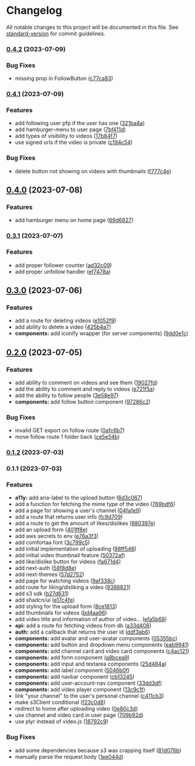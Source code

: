 # Changelog

All notable changes to this project will be documented in this file. See [standard-version](https://github.com/conventional-changelog/standard-version) for commit guidelines.

### [0.4.2](https://github.com/distralive/distra/compare/v0.4.1...v0.4.2) (2023-07-09)


### Bug Fixes

* missing prop in FollowButton ([c77ca83](https://github.com/distralive/distra/commits/c77ca83927dc66b3073537b54df66dffbbbee7be))

### [0.4.1](https://github.com/distralive/distra/compare/v0.4.0...v0.4.1) (2023-07-09)


### Features

* add following user pfp if the user has one ([321ba4a](https://github.com/distralive/distra/commits/321ba4ab568ef641b0d3be758b96b23634af60f2))
* add hamburger-menu to user page ([7bf411d](https://github.com/distralive/distra/commits/7bf411d2e15c2d8938a6794d0872e4ac52e3af37))
* add types of visibility to videos ([17b84f7](https://github.com/distralive/distra/commits/17b84f75f144898d9b73f4d9092198dd294165fa))
* use signed urls if the video is private ([c194c54](https://github.com/distralive/distra/commits/c194c54d027aae62ab8badf47cdfda93cfb8695a))


### Bug Fixes

* delete button not showing on videos with thumbnails ([f777c4e](https://github.com/distralive/distra/commits/f777c4efc291a23075efac9d78461c89a35c7b32))

## [0.4.0](https://github.com/distralive/distra/compare/v0.3.1...v0.4.0) (2023-07-08)


### Features

* add hamburger menu on home page ([69d6827](https://github.com/distralive/distra/commits/69d6827f15c0d3f9afc4e3aeaa97eedb5826df17))

### [0.3.1](https://github.com/distralive/distra/compare/v0.3.0...v0.3.1) (2023-07-07)


### Features

* add proper follower counter ([ad32c09](https://github.com/distralive/distra/commits/ad32c090a476b32585469c073359e5f339bb9914))
* add proper unfollow handler ([ef7478a](https://github.com/distralive/distra/commits/ef7478a9ba38ec66af82649b745a94d1c66798fb))

## [0.3.0](https://github.com/distralive/distra/compare/v0.2.0...v0.3.0) (2023-07-06)


### Features

* add a route for deleting videos ([e1052f9](https://github.com/distralive/distra/commits/e1052f982ab580205055844a4052a4311c0e3c4d))
* add ability to delete a video ([425b4a7](https://github.com/distralive/distra/commits/425b4a73f0bab18200af2d1d9bfb775c59f64e04))
* **components:** add iconify wrapper (for server components) ([9dd0e1c](https://github.com/distralive/distra/commits/9dd0e1cfa904655267b573a894c849099add2d2a))

## [0.2.0](https://github.com/distralive/distra/compare/v0.1.2...v0.2.0) (2023-07-05)


### Features

* add ability to comment on videos and see them ([19027fd](https://github.com/distralive/distra/commits/19027fdd814608509014a8ad8716838eb0820820))
* add the ability to comment and reply to videos ([e721f5a](https://github.com/distralive/distra/commits/e721f5a0fd99d8f7db2aa04044dfd03de673f701))
* add the ability to follow people ([3e58e97](https://github.com/distralive/distra/commits/3e58e977355d40c8fcd92c384efb8fb57a049809))
* **components:** add follow button component ([97286c2](https://github.com/distralive/distra/commits/97286c2495f2045d51e508cba722ee32c541268f))


### Bug Fixes

* invalid GET export on follow route ([0afc6b7](https://github.com/distralive/distra/commits/0afc6b7092b792f39ba40c4fa48da338abe2042e))
* move follow route 1 folder back ([ce5e54b](https://github.com/distralive/distra/commits/ce5e54be50a3114a37dbe56a6cc8a6663b7e0d07))

### [0.1.2](https://github.com/distralive/distra/compare/v0.1.1...v0.1.2) (2023-07-03)

### 0.1.1 (2023-07-03)


### Features

* **a11y:** add aria-label to the upload button ([6d3c067](https://github.com/distralive/distra/commits/6d3c0675deede1c2beca1ab58ae7d597ea853c1e))
* add a function for fetching the mime type of the video ([769bdf6](https://github.com/distralive/distra/commits/769bdf6aafb523d91277de35433c8c626ac40151))
* add a page for showing a user's channel ([04fa1e9](https://github.com/distralive/distra/commits/04fa1e9af5f79378c10076cd27b42e7648cc959d))
* add a route that returns user info ([fc9d709](https://github.com/distralive/distra/commits/fc9d709fffd5c30a6b42608f823bdc302ef53e0b))
* add a route to get the amount of likes/dislikes ([880397e](https://github.com/distralive/distra/commits/880397e66ccb389c7c0ea615878e2caace68a17e))
* add an upload form ([401ff8e](https://github.com/distralive/distra/commits/401ff8ec5d2bbbe4fc4800b96895cb4dc92b1862))
* add aws secrets to env ([e76a3f3](https://github.com/distralive/distra/commits/e76a3f3d870ab2e479ca9c1ca12fbfe99c90b429))
* add comfortaa font ([3c799c5](https://github.com/distralive/distra/commits/3c799c58ab925d0e188d078a8c0f9b74a119617f))
* add initial implementation of uploading ([98ff548](https://github.com/distralive/distra/commits/98ff548429a465829e62175843106330fa95c9cf))
* add initial video thumbnail feature ([50372af](https://github.com/distralive/distra/commits/50372afaa29f4c94b19c208469f7712ea102e6a4))
* add like/dislike button for videos ([fa671d4](https://github.com/distralive/distra/commits/fa671d4772120ab312d6549aec1fb6480d72522e))
* add next-auth ([58f8d8e](https://github.com/distralive/distra/commits/58f8d8ed2bdfe60c4494d1fa2b02d1d7091bba56))
* add next-themes ([57d2752](https://github.com/distralive/distra/commits/57d2752e32f2c9728f8b9e8ac8a2d0ea28f369e3))
* add page for watching videos ([9af338c](https://github.com/distralive/distra/commits/9af338c5a4d135550c3d9fb5ec9348a4d8a3fbdd))
* add route for liking/disliking a video ([9388821](https://github.com/distralive/distra/commits/9388821d1dc2f2ab4fe02dc1c687be0ba38e2733))
* add s3 sdk ([b27d631](https://github.com/distralive/distra/commits/b27d631ada259dde809347881c40448f64a760e3))
* add shadcn/ui ([e17c4fe](https://github.com/distralive/distra/commits/e17c4fe8229fb157d59849883b0796e627284de2))
* add styling for the upload form ([8ce1813](https://github.com/distralive/distra/commits/8ce18134ea22b2f3621a0c22331defe9f767a683))
* add thumbnails for videos ([bd4aa96](https://github.com/distralive/distra/commits/bd4aa96f06d0da27e1e51bbd21bc456c31d61502))
* add video title and information of author of video... ([efa5b68](https://github.com/distralive/distra/commits/efa5b68e10ede228f8cddce7c196af0ad630e1a9))
* **api:** add a route for fetching videos from db ([a33d408](https://github.com/distralive/distra/commits/a33d408b53ad4a300c6f002365754cfd8969ad24))
* **auth:** add a callback that returns the user id ([ddf3ab6](https://github.com/distralive/distra/commits/ddf3ab6e7bffe7bb3fb437c93a2d8f29a4cbb596))
* **components:** add avatar and user-avatar components ([05355bc](https://github.com/distralive/distra/commits/05355bc76c7d630f304d41db5b778040b530dfa5))
* **components:** add button and dropdown menu components ([eab9941](https://github.com/distralive/distra/commits/eab9941533de354dde91ebffe108e5e3611239fc))
* **components:** add channel card and video card components ([c4ac121](https://github.com/distralive/distra/commits/c4ac121c24092d033ad0594bf5254b8a4aabebdd))
* **components:** add form component ([a8bcea9](https://github.com/distralive/distra/commits/a8bcea99e0a8e40938e260a9645a900b37e24384))
* **components:** add input and textarea components ([25d484a](https://github.com/distralive/distra/commits/25d484a2a1912aae4cebabf19ae148c01b91c07a))
* **components:** add label component ([5046b0f](https://github.com/distralive/distra/commits/5046b0fea4cc31cec3fdaef061565b5ff2f05a46))
* **components:** add navbar component ([cb13245](https://github.com/distralive/distra/commits/cb1324577f7ff7c4d271e9d834528b83e9e6fabf))
* **components:** add user-account-nav component ([33dd3df](https://github.com/distralive/distra/commits/33dd3dfae0f18a54d550580d06352bad2727d411))
* **components:** add video player component ([13c9c1f](https://github.com/distralive/distra/commits/13c9c1fb451d8d98e18c86a06210defe99ede0e7))
* link "your channel" to the user's personal channel ([c411cb3](https://github.com/distralive/distra/commits/c411cb366d6b09f21ee5f72ecaf8d03e35e6da89))
* make s3Client conditional ([f23c0d8](https://github.com/distralive/distra/commits/f23c0d8f1408ac629a65f0b67f53827a5e447056))
* redirect to home after uploading video ([0e80c3d](https://github.com/distralive/distra/commits/0e80c3d09a434e5315595105c0050486bb6392cd))
* use channel and video card in user page ([709b92d](https://github.com/distralive/distra/commits/709b92d14137d2d23a07331c57f3bb42b192704c))
* use plyr instead of video.js ([18792c9](https://github.com/distralive/distra/commits/18792c9bd740a0223265f678a74de27c2aabac13))


### Bug Fixes

* add some dependencies because s3 was crapping itself ([81d076b](https://github.com/distralive/distra/commits/81d076bed137be3b3ebd71befafab912230eb134))
* manually parse the request body ([1ee044d](https://github.com/distralive/distra/commits/1ee044dc26c0d6f4d2cf97ec09a531aa211f2da5))
